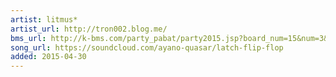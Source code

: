 ```yaml
---
artist: litmus*
artist_url: http://tron002.blog.me/
bms_url: http://k-bms.com/party_pabat/party2015.jsp?board_num=15&num=3&order=reg&odtype=a
song_url: https://soundcloud.com/ayano-quasar/latch-flip-flop
added: 2015-04-30
---
```

